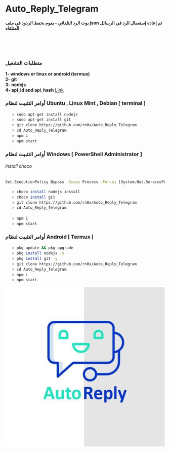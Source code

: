 # Auto_Reply_Telegram

<b>بوت الرد التلقائي - يقوم بحفظ الردود في ملف json ثم إعادة إستعمال الرد في الرسائل المتلقاه </b><br>
<br><br>
<br><br>



### متطلبات التشغيل
<b>1- windows or linux or android (termux)</b><br>
<b>2- git</b><br>
<b>3- nodejs</b><br>
<b>4- api_id and api_hash</b> <a href="https://my.telegram.org/auth">Link</a><br>

### أوامر التثبيت لنظام Ubuntu , Linux Mint , Debian [ terminal ]


```bash
   > sudo apt-get install nodejs
   > sudo apt-get install git
   > git clone https://github.com/rn0x/Auto_Reply_Telegram
   > cd Auto_Reply_Telegram
   > npm i
   > npm start
```


 

### أوامر التثبيت لنظام Windows [ PowerShell Administrator ]

<h6>install choco</h6>

```bash
Set-ExecutionPolicy Bypass -Scope Process -Force; [System.Net.ServicePointManager]::SecurityProtocol = [System.Net.ServicePointManager]::SecurityProtocol -bor 3072; iex ((New-Object System.Net.WebClient).DownloadString('https://community.chocolatey.org/install.ps1'))

```

```bash
   > choco install nodejs.install
   > choco install git
   > git clone https://github.com/rn0x/Auto_Reply_Telegram
   > cd Auto_Reply_Telegram

   > npm i
   > npm start
```


### أوامر التثبيت لنظام Android [ Termux ]

```bash
   > pkg update && pkg upgrade
   > pkg install nodejs -y
   > pkg install git -y
   > git clone https://github.com/rn0x/Auto_Reply_Telegram
   > cd Auto_Reply_Telegram
   > npm i
   > npm start
```


<p align="center">
  <img src="/github/1.jpg" alt="1">
  <br><br>
</p>


